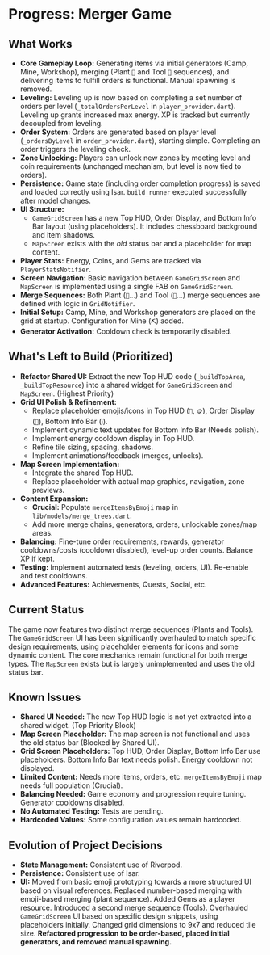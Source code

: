 # Progress: Merger Game

## What Works

*   **Core Gameplay Loop:** Generating items via initial generators (Camp, Mine, Workshop), merging (Plant `🌱` and Tool `🔧` sequences), and delivering items to fulfill orders is functional. Manual spawning is removed.
*   **Leveling:** Leveling up is now based on completing a set number of orders per level (`_totalOrdersPerLevel` in `player_provider.dart`). Leveling up grants increased max energy. XP is tracked but currently decoupled from leveling.
*   **Order System:** Orders are generated based on player level (`_ordersByLevel` in `order_provider.dart`), starting simple. Completing an order triggers the leveling check.
*   **Zone Unlocking:** Players can unlock new zones by meeting level and coin requirements (unchanged mechanism, but level is now tied to orders).
*   **Persistence:** Game state (including order completion progress) is saved and loaded correctly using Isar. `build_runner` executed successfully after model changes.
*   **UI Structure:**
    *   `GameGridScreen` has a new Top HUD, Order Display, and Bottom Info Bar layout (using placeholders). It includes chessboard background and item shadows.
    *   `MapScreen` exists with the *old* status bar and a placeholder for map content.
*   **Player Stats:** Energy, Coins, and Gems are tracked via `PlayerStatsNotifier`.
*   **Screen Navigation:** Basic navigation between `GameGridScreen` and `MapScreen` is implemented using a single FAB on `GameGridScreen`.
*   **Merge Sequences:** Both Plant (`🌱`...) and Tool (`🔧`...) merge sequences are defined with logic in `GridNotifier`.
*   **Initial Setup:** Camp, Mine, and Workshop generators are placed on the grid at startup. Configuration for Mine (`⛏️`) added.
*   **Generator Activation:** Cooldown check is temporarily disabled.

## What's Left to Build (Prioritized)

*   **Refactor Shared UI:** Extract the new Top HUD code (`_buildTopArea`, `_buildTopResource`) into a shared widget for `GameGridScreen` and `MapScreen`. (Highest Priority)
*   **Grid UI Polish & Refinement:**
    *   Replace placeholder emojis/icons in Top HUD (`👤`, `🪙`), Order Display (`🧑`), Bottom Info Bar (`ℹ️`).
    *   Implement dynamic text updates for Bottom Info Bar (Needs polish).
    *   Implement energy cooldown display in Top HUD.
    *   Refine tile sizing, spacing, shadows.
    *   Implement animations/feedback (merges, unlocks).
*   **Map Screen Implementation:**
    *   Integrate the shared Top HUD.
    *   Replace placeholder with actual map graphics, navigation, zone previews.
*   **Content Expansion:**
    *   **Crucial:** Populate `mergeItemsByEmoji` map in `lib/models/merge_trees.dart`.
    *   Add more merge chains, generators, orders, unlockable zones/map areas.
*   **Balancing:** Fine-tune order requirements, rewards, generator cooldowns/costs (cooldown disabled), level-up order counts. Balance XP if kept.
*   **Testing:** Implement automated tests (leveling, orders, UI). Re-enable and test cooldowns.
*   **Advanced Features:** Achievements, Quests, Social, etc.

## Current Status

The game now features two distinct merge sequences (Plants and Tools). The `GameGridScreen` UI has been significantly overhauled to match specific design requirements, using placeholder elements for icons and some dynamic content. The core mechanics remain functional for both merge types. The `MapScreen` exists but is largely unimplemented and uses the old status bar.

## Known Issues

*   **Shared UI Needed:** The new Top HUD logic is not yet extracted into a shared widget. (Top Priority Block)
*   **Map Screen Placeholder:** The map screen is not functional and uses the old status bar (Blocked by Shared UI).
*   **Grid Screen Placeholders:** Top HUD, Order Display, Bottom Info Bar use placeholders. Bottom Info Bar text needs polish. Energy cooldown not displayed.
*   **Limited Content:** Needs more items, orders, etc. `mergeItemsByEmoji` map needs full population (Crucial).
*   **Balancing Needed:** Game economy and progression require tuning. Generator cooldowns disabled.
*   **No Automated Testing:** Tests are pending.
*   **Hardcoded Values:** Some configuration values remain hardcoded.

## Evolution of Project Decisions

*   **State Management:** Consistent use of Riverpod.
*   **Persistence:** Consistent use of Isar.
*   **UI:** Moved from basic emoji prototyping towards a more structured UI based on visual references. Replaced number-based merging with emoji-based merging (plant sequence). Added Gems as a player resource. Introduced a second merge sequence (Tools). Overhauled `GameGridScreen` UI based on specific design snippets, using placeholders initially. Changed grid dimensions to 9x7 and reduced tile size. **Refactored progression to be order-based, placed initial generators, and removed manual spawning.**
